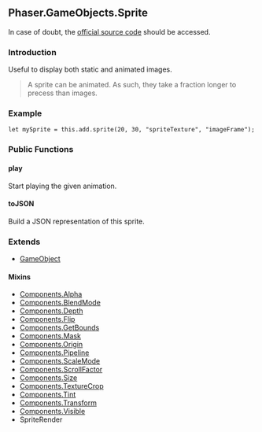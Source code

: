 ## Phaser.GameObjects.Sprite

In case of doubt, the [official source code](https://github.com/photonstorm/phaser) should be accessed.

### Introduction

Useful to display both static and animated images.

> A sprite can be animated. As such, they take a fraction longer to precess than images.

### Example

```
let mySprite = this.add.sprite(20, 30, "spriteTexture", "imageFrame");
```

### Public Functions

#### play

Start playing the given animation.

#### toJSON

Build a JSON representation of this sprite.

### Extends

- [GameObject](https://github.com/digitsensitive/phaser3-typescript/blob/master/slides/cheatsheets/gameobjects/gameobject.md)

#### Mixins

- [Components.Alpha](https://github.com/digitsensitive/phaser3-typescript/blob/master/slides/cheatsheets/gameobjects/components/alpha.md)
- [Components.BlendMode](https://github.com/digitsensitive/phaser3-typescript/blob/master/slides/cheatsheets/gameobjects/components/blend-mode.md)
- [Components.Depth](https://github.com/digitsensitive/phaser3-typescript/blob/master/slides/cheatsheets/gameobjects/components/depth.md)
- [Components.Flip](https://github.com/digitsensitive/phaser3-typescript/blob/master/slides/cheatsheets/gameobjects/components/flip.md)
- [Components.GetBounds](https://github.com/digitsensitive/phaser3-typescript/blob/master/slides/cheatsheets/gameobjects/components/get-bounds.md)
- [Components.Mask](https://github.com/digitsensitive/phaser3-typescript/blob/master/slides/cheatsheets/gameobjects/components/mask.md)
- [Components.Origin](https://github.com/digitsensitive/phaser3-typescript/blob/master/slides/cheatsheets/gameobjects/components/origin.md)
- [Components.Pipeline](https://github.com/digitsensitive/phaser3-typescript/blob/master/slides/cheatsheets/gameobjects/components/pipeline.md)
- [Components.ScaleMode](https://github.com/digitsensitive/phaser3-typescript/blob/master/slides/cheatsheets/gameobjects/components/scaleMode.md)
- [Components.ScrollFactor](https://github.com/digitsensitive/phaser3-typescript/blob/master/slides/cheatsheets/gameobjects/components/scroll-factor.md)
- [Components.Size](https://github.com/digitsensitive/phaser3-typescript/blob/master/slides/cheatsheets/gameobjects/components/size.md)
- [Components.TextureCrop](https://github.com/digitsensitive/phaser3-typescript/blob/master/slides/cheatsheets/gameobjects/components/texture-crop.md)
- [Components.Tint](https://github.com/digitsensitive/phaser3-typescript/blob/master/slides/cheatsheets/gameobjects/components/tint.md)
- [Components.Transform](https://github.com/digitsensitive/phaser3-typescript/blob/master/slides/cheatsheets/gameobjects/components/transform.md)
- [Components.Visible](https://github.com/digitsensitive/phaser3-typescript/blob/master/slides/cheatsheets/gameobjects/components/visible.md)
- SpriteRender
